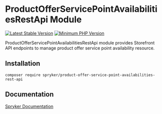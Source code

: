 # ProductOfferServicePointAvailabilitiesRestApi Module
[![Latest Stable Version](https://poser.pugx.org/spryker/product-offer-service-point-availabilities-rest-api/v/stable.svg)](https://packagist.org/packages/spryker/product-offer-service-point-availabilities-rest-api)
[![Minimum PHP Version](https://img.shields.io/badge/php-%3E%3D%208.0-8892BF.svg)](https://php.net/)

ProductOfferServicePointAvailabilitiesRestApi module provides Storefront API endpoints to manage product offer service point availability resource.

## Installation

```
composer require spryker/product-offer-service-point-availabilities-rest-api
```

## Documentation

[Spryker Documentation](https://docs.spryker.com)
